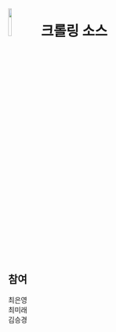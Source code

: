 # <img width="12%" src="https://user-images.githubusercontent.com/70963337/158332763-93cc9669-5c8e-4279-a1be-6f9e91fac427.jpg"/> 크롤링 소스

<br>

## 참여  
최은영  
최미래  
김승경  

<br>
